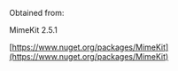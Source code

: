 Obtained from:

MimeKit 2.5.1

[https://www.nuget.org/packages/MimeKit](https://www.nuget.org/packages/MimeKit)
